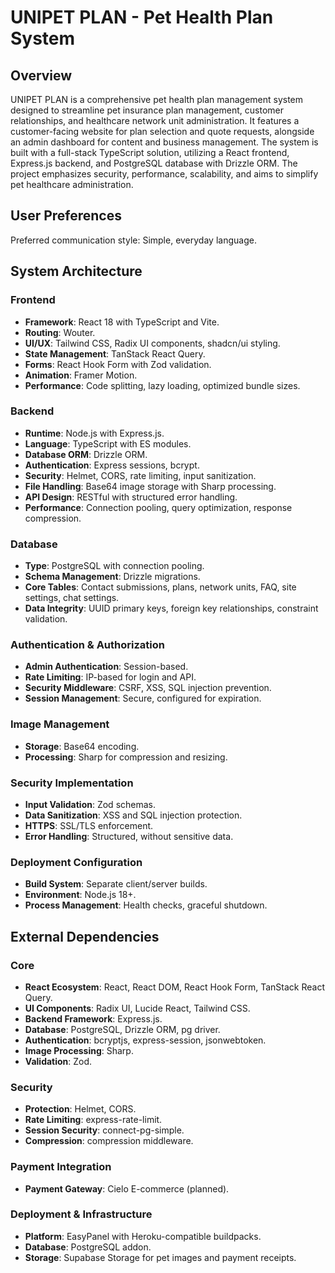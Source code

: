 # UNIPET PLAN - Pet Health Plan System

## Overview
UNIPET PLAN is a comprehensive pet health plan management system designed to streamline pet insurance plan management, customer relationships, and healthcare network unit administration. It features a customer-facing website for plan selection and quote requests, alongside an admin dashboard for content and business management. The system is built with a full-stack TypeScript solution, utilizing a React frontend, Express.js backend, and PostgreSQL database with Drizzle ORM. The project emphasizes security, performance, scalability, and aims to simplify pet healthcare administration.

## User Preferences
Preferred communication style: Simple, everyday language.

## System Architecture

### Frontend
-   **Framework**: React 18 with TypeScript and Vite.
-   **Routing**: Wouter.
-   **UI/UX**: Tailwind CSS, Radix UI components, shadcn/ui styling.
-   **State Management**: TanStack React Query.
-   **Forms**: React Hook Form with Zod validation.
-   **Animation**: Framer Motion.
-   **Performance**: Code splitting, lazy loading, optimized bundle sizes.

### Backend
-   **Runtime**: Node.js with Express.js.
-   **Language**: TypeScript with ES modules.
-   **Database ORM**: Drizzle ORM.
-   **Authentication**: Express sessions, bcrypt.
-   **Security**: Helmet, CORS, rate limiting, input sanitization.
-   **File Handling**: Base64 image storage with Sharp processing.
-   **API Design**: RESTful with structured error handling.
-   **Performance**: Connection pooling, query optimization, response compression.

### Database
-   **Type**: PostgreSQL with connection pooling.
-   **Schema Management**: Drizzle migrations.
-   **Core Tables**: Contact submissions, plans, network units, FAQ, site settings, chat settings.
-   **Data Integrity**: UUID primary keys, foreign key relationships, constraint validation.

### Authentication & Authorization
-   **Admin Authentication**: Session-based.
-   **Rate Limiting**: IP-based for login and API.
-   **Security Middleware**: CSRF, XSS, SQL injection prevention.
-   **Session Management**: Secure, configured for expiration.

### Image Management
-   **Storage**: Base64 encoding.
-   **Processing**: Sharp for compression and resizing.

### Security Implementation
-   **Input Validation**: Zod schemas.
-   **Data Sanitization**: XSS and SQL injection protection.
-   **HTTPS**: SSL/TLS enforcement.
-   **Error Handling**: Structured, without sensitive data.

### Deployment Configuration
-   **Build System**: Separate client/server builds.
-   **Environment**: Node.js 18+.
-   **Process Management**: Health checks, graceful shutdown.

## External Dependencies

### Core
-   **React Ecosystem**: React, React DOM, React Hook Form, TanStack React Query.
-   **UI Components**: Radix UI, Lucide React, Tailwind CSS.
-   **Backend Framework**: Express.js.
-   **Database**: PostgreSQL, Drizzle ORM, pg driver.
-   **Authentication**: bcryptjs, express-session, jsonwebtoken.
-   **Image Processing**: Sharp.
-   **Validation**: Zod.

### Security
-   **Protection**: Helmet, CORS.
-   **Rate Limiting**: express-rate-limit.
-   **Session Security**: connect-pg-simple.
-   **Compression**: compression middleware.

### Payment Integration
-   **Payment Gateway**: Cielo E-commerce (planned).

### Deployment & Infrastructure
-   **Platform**: EasyPanel with Heroku-compatible buildpacks.
-   **Database**: PostgreSQL addon.
-   **Storage**: Supabase Storage for pet images and payment receipts.